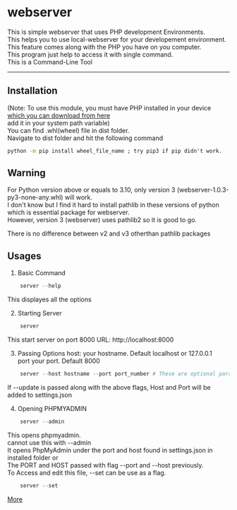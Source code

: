 # webserver
This is simple webserver that uses PHP development Environments.  
This helps you to use local-webserver for your developement environment.  
This feature comes along with the PHP you have on you computer.  
This program just help to access it with single command.  
This is a Command-Line Tool  

----------------------------------------------------
## Installation
(Note: To use this module, you must have PHP installed in your device [which you can download from here](https://www.php.net/downloads)  
add it in your system path variable)  
You can find .whl(wheel) file in dist folder.  
Navigate to dist folder and hit the following command  
````cmd
python -m pip install wheel_file_name ; try pip3 if pip didn't work.  
````
## Warning
For Python version above or equals to 3.10, only version 3 (webserver-1.0.3-py3-none-any.whl) will work.  
I don't know but I find it hard to install pathlib in these versions of python which is essential package for webserver.  
However, version 3 (webserver) uses pathlib2 so it is good to go.  

There is no difference between v2 and v3 otherthan pathlib packages
## Usages
1. Basic Command
````powershell
    server --help
````
This displayes all the options

2. Starting Server
````powershell
    server
````
This start server on port 8000
URL: http://localhost:8000

3. Passing Options
host: your hostname. Default localhost or 127.0.0.1  
port your port. Default 8000  
````powershell
    server --host hostname --port port_number # These are optional parameter. These are not manditory
````
If --update is passed along with the above flags, Host and Port will be added to settings.json

4. Opening PHPMYADMIN
````powershell
    server --admin
````
This opens phpmyadmin.  
cannot use this with --admin  
It opens PhpMyAdmin under the port and host found in settings.json in installed folder or  
The PORT and HOST passed with flag --port and --host previously.  
To Access and edit this file, --set can be use as a flag.  
````powershell
    server --set
````

[More](webserver/README.md)
